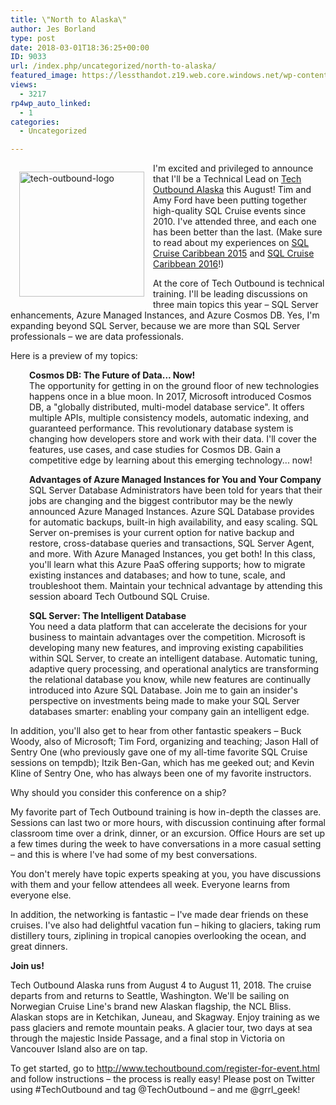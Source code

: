 ```yaml
---
title: \"North to Alaska\"
author: Jes Borland
type: post
date: 2018-03-01T18:36:25+00:00
ID: 9033
url: /index.php/uncategorized/north-to-alaska/
featured_image: https://lessthandot.z19.web.core.windows.net/wp-content/uploads/2018/03/tech-outbound-logo.jpg
views:
  - 3217
rp4wp_auto_linked:
  - 1
categories:
  - Uncategorized

---
```

[<img class="alignleft size-full wp-image-9036" style="float: left;margin: 1em 1em .5em 1em" src="https://lessthandot.z19.web.core.windows.net/wp-content/uploads/2018/03/tech-outbound-logo.jpg" alt="tech-outbound-logo" width="200" height="200" srcset="https://lessthandot.z19.web.core.windows.net/wp-content/uploads/2018/03/tech-outbound-logo.jpg 400w, https://lessthandot.z19.web.core.windows.net/wp-content/uploads/2018/03/tech-outbound-logo-200x200.jpg 200w, https://lessthandot.z19.web.core.windows.net/wp-content/uploads/2018/03/tech-outbound-logo-300x300.jpg 300w" sizes="(max-width: 200px) 100vw, 200px" />][1]
  
I'm excited and privileged to announce that I'll be a Technical Lead on [Tech Outbound Alaska][1] this August! Tim and Amy Ford have been putting together high-quality SQL Cruise events since 2010. I've attended three, and each one has been better than the last. (Make sure to read about my experiences on [SQL Cruise Caribbean 2015][2] and [SQL Cruise Caribbean 2016][3]!)

At the core of Tech Outbound is technical training. I'll be leading discussions on three main topics this year – SQL Server enhancements, Azure Managed Instances, and Azure Cosmos DB. Yes, I'm expanding beyond SQL Server, because we are more than SQL Server professionals – we are data professionals.
  
Here is a preview of my topics:

<p style="padding-left: 30px">
  <strong>Cosmos DB: The Future of Data... Now!</strong><br /> The opportunity for getting in on the ground floor of new technologies happens once in a blue moon. In 2017, Microsoft introduced Cosmos DB, a "globally distributed, multi-model database service". It offers multiple APIs, multiple consistency models, automatic indexing, and guaranteed performance. This revolutionary database system is changing how developers store and work with their data. I'll cover the features, use cases, and case studies for Cosmos DB. Gain a competitive edge by learning about this emerging technology... now!
</p>

<p style="padding-left: 30px">
  <strong>Advantages of Azure Managed Instances for You and Your Company</strong><br /> SQL Server Database Administrators have been told for years that their jobs are changing and the biggest contributor may be the newly announced Azure Managed Instances. Azure SQL Database provides for automatic backups, built-in high availability, and easy scaling. SQL Server on-premises is your current option for native backup and restore, cross-database queries and transactions, SQL Server Agent, and more. With Azure Managed Instances, you get both! In this class, you'll learn what this Azure PaaS offering supports; how to migrate existing instances and databases; and how to tune, scale, and troubleshoot them. Maintain your technical advantage by attending this session aboard Tech Outbound SQL Cruise.
</p>

<p style="padding-left: 30px">
  <strong>SQL Server: The Intelligent Database</strong><br /> You need a data platform that can accelerate the decisions for your business to maintain advantages over the competition. Microsoft is developing many new features, and improving existing capabilities within SQL Server, to create an intelligent database. Automatic tuning, adaptive query processing, and operational analytics are transforming the relational database you know, while new features are continually introduced into Azure SQL Database. Join me to gain an insider's perspective on investments being made to make your SQL Server databases smarter: enabling your company gain an intelligent edge.
</p>

In addition, you'll also get to hear from other fantastic speakers – Buck Woody, also of Microsoft; Tim Ford, organizing and teaching; Jason Hall of Sentry One (who previously gave one of my all-time favorite SQL Cruise sessions on tempdb); Itzik Ben-Gan, which has me geeked out; and Kevin Kline of Sentry One, who has always been one of my favorite instructors.

Why should you consider this conference on a ship?

My favorite part of Tech Outbound training is how in-depth the classes are. Sessions can last two or more hours, with discussion continuing after formal classroom time over a drink, dinner, or an excursion. Office Hours are set up a few times during the week to have conversations in a more casual setting – and this is where I've had some of my best conversations.

You don't merely have topic experts speaking at you, you have discussions with them and your fellow attendees all week. Everyone learns from everyone else.

In addition, the networking is fantastic – I've made dear friends on these cruises. I've also had delightful vacation fun – hiking to glaciers, taking rum distillery tours, ziplining in tropical canopies overlooking the ocean, and great dinners.

**Join us!**

Tech Outbound Alaska runs from August 4 to August 11, 2018. The cruise departs from and returns to Seattle, Washington. We'll be sailing on Norwegian Cruise Line's brand new Alaskan flagship, the NCL Bliss. Alaskan stops are in Ketchikan, Juneau, and Skagway. Enjoy training as we pass glaciers and remote mountain peaks. A glacier tour, two days at sea through the majestic Inside Passage, and a final stop in Victoria on Vancouver Island also are on tap.

To get started, go to <http://www.techoutbound.com/register-for-event.html> and follow instructions – the process is really easy! Please post on Twitter using #TechOutbound and tag @TechOutbound – and me @grrl_geek!

 [1]: http://www.techoutbound.com/
 [2]: /index.php/uncategorized/sql-cruise-caribbean-2015-more-than-a-cruise-with-classes-much-more/
 [3]: /index.php/uncategorized/what-i-learned-on-sql-cruise-2016/